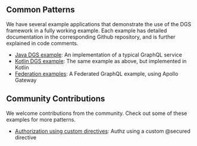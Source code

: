 ## Common Patterns
We have several example applications that demonstrate the use of the DGS framework in a fully working example.
Each example has detailed documentation in the corresponding Github repository, and is further explained in code comments.

* [Java DGS example](https://github.com/Netflix/dgs-examples-java): An implementation of a typical GraphQL service
* [Kotlin DGS example](https://github.com/Netflix/dgs-examples-kotlin): The same example as above, but implemented in Kotlin
* [Federation examples](https://github.com/Netflix/dgs-federation-example): A Federated GraphQL example, using Apollo Gateway


## Community Contributions
We welcome contributions from the community. Check out some of these examples for more patterns.

* [Authorization using custom directives](https://github.com/ankit-joinwal/netflix-dgs-authorisation-directives): Authz using a custom @secured directive
